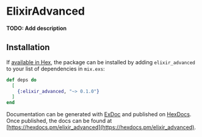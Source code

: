 # ElixirAdvanced

**TODO: Add description**

## Installation

If [available in Hex](https://hex.pm/docs/publish), the package can be installed
by adding `elixir_advanced` to your list of dependencies in `mix.exs`:

```elixir
def deps do
  [
    {:elixir_advanced, "~> 0.1.0"}
  ]
end
```

Documentation can be generated with [ExDoc](https://github.com/elixir-lang/ex_doc)
and published on [HexDocs](https://hexdocs.pm). Once published, the docs can
be found at [https://hexdocs.pm/elixir_advanced](https://hexdocs.pm/elixir_advanced).

